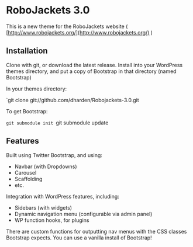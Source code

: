 RoboJackets 3.0
================================

This is a new theme for the RoboJackets website ( [http://www.robojackets.org/](http://www.robojackets.org/) )

Installation
-------------------------

Clone with git, or download the latest release. Install into your WordPress themes directory, and put a copy of Bootstrap in that directory (named Bootstrap)

In your themes directory:

`git clone git://github.com/dharden/Robojackets-3.0.git

To get Bootstrap:

`git submodule init
`git submodule update

Features
-------------------------
Built using Twitter Bootstrap, and using:
* Navbar (with Dropdowns)
* Carousel
* Scaffolding
* etc.

Integration with WordPress features, including:
* Sidebars (with widgets)
* Dynamic navigation menu (configurable via admin panel)
* WP function hooks, for plugins
 
There are custom functions for outputting nav menus with the CSS classes Bootstrap expects. You can use a vanilla install of Bootstrap!
